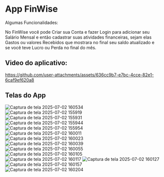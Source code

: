 # App FinWise

Algumas Funcionalidades:

No FinWise você pode Criar sua Conta e fazer Login para adicionar seu Salário Mensal e então cadastrar suas atividades financeiras, sejam elas Gastos ou valores Recebidos que mostrara no final seu saldo atualizado e se você teve Lucro ou Perda no final do mês.

## Video do aplicativo: 

https://github.com/user-attachments/assets/636cc9b7-e7bc-4cce-82e1-6caf9ef620a8

## Telas do App

![Captura de tela 2025-07-02 160534](https://github.com/user-attachments/assets/d560cb36-6598-4e15-a366-b6ed1759774e)
![Captura de tela 2025-07-02 155919](https://github.com/user-attachments/assets/ab970f13-087c-4519-bd92-f784082f3997)
![Captura de tela 2025-07-02 155931](https://github.com/user-attachments/assets/44da09df-7769-41f6-9701-935a77aaf7b1)
![Captura de tela 2025-07-02 155944](https://github.com/user-attachments/assets/44877906-9024-47d2-9906-12108865a2e5)
![Captura de tela 2025-07-02 155954](https://github.com/user-attachments/assets/7ef7af93-e9a0-46db-a8f7-b3ab1dcf38ff)
![Captura de tela 2025-07-02 160011](https://github.com/user-attachments/assets/8fb531cb-9a45-4150-83ee-79ccf10f1bbe)
![Captura de tela 2025-07-02 160023](https://github.com/user-attachments/assets/4238fa83-44df-4dbe-97ec-ea19c18d6487)
![Captura de tela 2025-07-02 160039](https://github.com/user-attachments/assets/536693bd-2f8b-47c1-a114-4789d31c293a)
![Captura de tela 2025-07-02 160055](https://github.com/user-attachments/assets/e0b9a474-7970-42b2-b554-e52f87bcd4e0)
![Captura de tela 2025-07-02 160105](https://github.com/user-attachments/assets/3f0d4120-0b46-4f21-942a-5e74b0b40e97)
![Captura de tela 2025-07-02 160117](https://github.com/user-attachments/assets/a0beb20f-c64b-487e-b14c-a2f586127578)
![Captura de tela 2025-07-02 160127](https://github.com/user-attachments/assets/c8e44815-773d-4791-8b7c-aa10457eb3dd)
![Captura de tela 2025-07-02 160157](https://github.com/user-attachments/assets/2369c295-8459-4f67-9116-e4efa8557e20)
![Captura de tela 2025-07-02 160204](https://github.com/user-attachments/assets/2708bf5e-ae89-4b59-b837-ae2ef9b34924)
